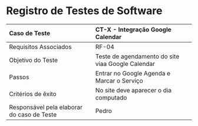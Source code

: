 # Registro de Testes de Software
|Caso de Teste    | CT-X - Integração Google Calendar |
|:---|:---|
| Requisitos Associados | RF-04 |
| Objetivo do Teste | Teste de agendamento do site viaa Google Calendar |
| Passos | Entrar no Google Agenda e Marcar o Serviço |
| Critérios de êxito | No site deve aparecer o dia computado  |
| Responsável pela elaborar do caso de Teste | Pedro |



